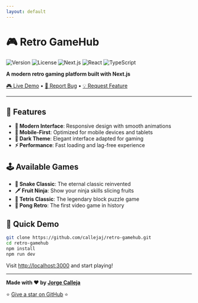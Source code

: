 ```yaml
---
layout: default
---
```


# 🎮 Retro GameHub

![Version](https://img.shields.io/badge/version-1.0.0-blue.svg)
![License](https://img.shields.io/badge/license-MIT-green.svg)
![Next.js](https://img.shields.io/badge/Next.js-15.0-black.svg)
![React](https://img.shields.io/badge/React-18.0-blue.svg)
![TypeScript](https://img.shields.io/badge/TypeScript-5.0-blue.svg)

**A modern retro gaming platform built with Next.js**

[🎮 Live Demo](https://retro-gamehub.vercel.app) • [🐛 Report Bug](https://github.com/callejaj/retro-gamehub/issues) • [💡 Request Feature](https://github.com/callejaj/retro-gamehub/issues)

---

## 🎯 Features

- **🎨 Modern Interface**: Responsive design with smooth animations
- **📱 Mobile-First**: Optimized for mobile devices and tablets
- **🌙 Dark Theme**: Elegant interface adapted for gaming
- **⚡ Performance**: Fast loading and lag-free experience

## 🕹️ Available Games

- **🐍 Snake Classic**: The eternal classic reinvented
- **🗡️ Fruit Ninja**: Show your ninja skills slicing fruits
- **🧱 Tetris Classic**: The legendary block puzzle game
- **🏓 Pong Retro**: The first video game in history

## 🚀 Quick Demo

```bash
git clone https://github.com/callejaj/retro-gamehub.git
cd retro-gamehub
npm install
npm run dev
```

Visit [http://localhost:3000](http://localhost:3000) and start playing!

---

**Made with ❤️ by [Jorge Calleja](https://github.com/CallejaJ)**

⭐ [Give a star on GitHub](https://github.com/callejaj/retro-gamehub) ⭐
